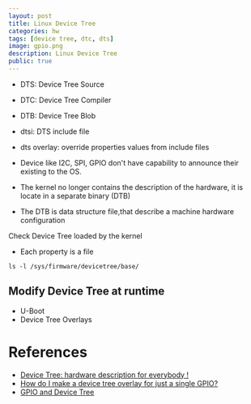 ```yaml
---
layout: post
title: Linux Device Tree
categories: hw
tags: [device tree, dtc, dts]
image: gpio.png
description: Linux Device Tree
public: true
---
```


- DTS: Device Tree Source
- DTC: Device Tree Compiler
- DTB: Device Tree Blob
- dtsi: DTS include file
- dts overlay: override properties values from include files

- Device like I2C, SPI, GPIO don't have capability to announce their existing to the OS.
- The kernel no longer contains the description of the hardware, it is locate in a separate binary  (DTB)
- The DTB is data structure file,that describe a machine hardware configuration

Check Device Tree loaded by the kernel
- Each property is a file
```
ls -l /sys/firmware/devicetree/base/
```


## Modify Device Tree at runtime
- U-Boot
- Device Tree Overlays


# References
- [Device Tree: hardware description for everybody !](https://youtu.be/Nz6aBffv-Ek)
- [How do I make a device tree overlay for just a single GPIO?](https://raspberrypi.stackexchange.com/questions/43825/how-do-i-make-a-device-tree-overlay-for-just-a-single-gpio)
- [GPIO and Device Tree](http://derekmolloy.ie/gpios-on-the-beaglebone-black-using-device-tree-overlays/)